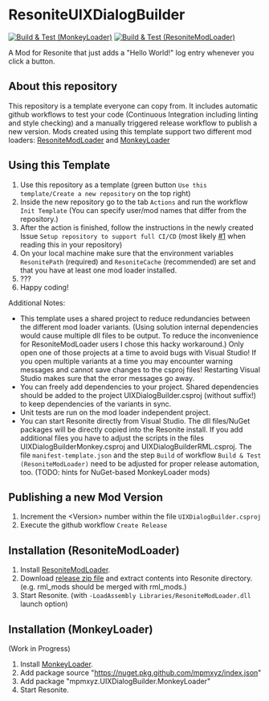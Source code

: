 # ResoniteUIXDialogBuilder
[![Build & Test (MonkeyLoader)](https://github.com/mpmxyz/UIXDialogBuilder/actions/workflows/build-monkey.yml/badge.svg?branch=main)](https://github.com/mpmxyz/UIXDialogBuilder/actions/workflows/build-monkey.yml)
[![Build & Test (ResoniteModLoader)](https://github.com/mpmxyz/UIXDialogBuilder/actions/workflows/build-rml.yml/badge.svg?branch=main)](https://github.com/mpmxyz/UIXDialogBuilder/actions/workflows/build-rml.yml)

A Mod for Resonite that just adds a "Hello World!" log entry whenever you click a button.

## About this repository

This repository is a template everyone can copy from.
It includes automatic github workflows to test your code (Continuous Integration including linting and style checking) and a manually triggered release workflow to publish a new version.
Mods created using this template support two different mod loaders: [ResoniteModLoader](https://github.com/resonite-modding-group/ResoniteModLoader) and [MonkeyLoader](https://github.com/Banane9/MonkeyLoader)

## Using this Template
1. Use this repository as a template (green button ```Use this template/Create a new repository``` on the top right)
2. Inside the new repository go to the tab ```Actions``` and run the workflow ```Init Template``` (You can specify user/mod names that differ from the repository.)
3. After the action is finished, follow the instructions in the newly created Issue ```Setup repository to support full CI/CD```
   (most likely [#1](https://github.com/mpmxyz/UIXDialogBuilder/issues/1) when reading this in your repository)
5. On your local machine make sure that the environment variables ```ResonitePath``` (required) and ```ResoniteCache``` (recommended) are set and that you have at least one mod loader installed.
6. ???
7. Happy coding!

Additional Notes:
- This template uses a shared project to reduce redundancies between the different mod loader variants.
  (Using solution internal dependencies would cause multiple dll files to be output. To reduce the inconvenience for ResoniteModLoader users I chose this hacky workaround.)
  Only open one of those projects at a time to avoid bugs with Visual Studio!
  If you open multiple variants at a time you may encounter warning messages and cannot save changes to the csproj files!
  Restarting Visual Studio makes sure that the error messages go away.
- You can freely add dependencies to your project. Shared dependencies should be added to the project UIXDialogBuilder.csproj (without suffix!) to keep dependencies of the variants in sync.
- Unit tests are run on the mod loader independent project.
- You can start Resonite directly from Visual Studio. The dll files/NuGet packages will be directly copied into the Resonite install.
  If you add additional files you have to adjust the scripts in the files UIXDialogBuilderMonkey.csproj and UIXDialogBuilderRML.csproj.
  The file ```manifest-template.json``` and the step ```Build``` of workflow ```Build & Test (ResoniteModLoader)``` need to be adjusted for proper release automation, too.
  (TODO: hints for NuGet-based MonkeyLoader mods)

## Publishing a new Mod Version
1. Increment the &lt;Version&gt; number within the file ```UIXDialogBuilder.csproj```
2. Execute the github workflow ```Create Release```

## Installation (ResoniteModLoader)
1. Install [ResoniteModLoader](https://github.com/resonite-modding-group/ResoniteModLoader).
2. Download [release zip file](https://github.com/mpmxyz/UIXDialogBuilder/releases/latest/download/UIXDialogBuilder-ResoniteModLoader.zip) and extract contents into Resonite directory. (e.g. rml_mods should be merged with rml_mods.)
3. Start Resonite. (with ```-LoadAssembly Libraries/ResoniteModLoader.dll``` launch option)

## Installation (MonkeyLoader)
(Work in Progress)
1. Install [MonkeyLoader](https://github.com/Banane9/MonkeyLoader).
2. Add package source "https://nuget.pkg.github.com/mpmxyz/index.json"
3. Add package "mpmxyz.UIXDialogBuilder.MonkeyLoader"
4. Start Resonite.
